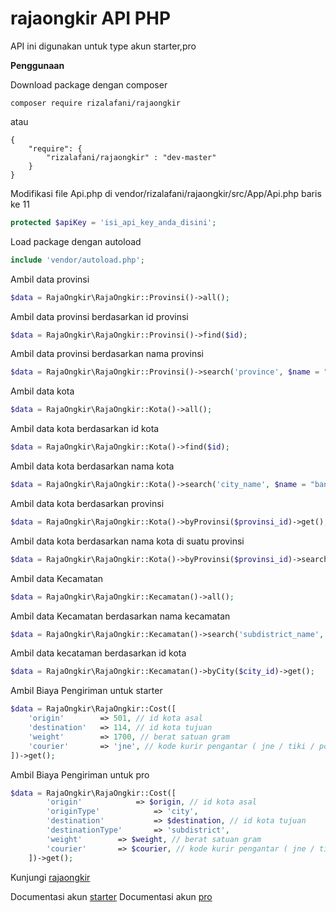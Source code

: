 # rajaongkir API PHP

API ini digunakan  untuk type akun starter,pro 

**Penggunaan**

Download package dengan composer
```
composer require rizalafani/rajaongkir
```
atau
```
{
	"require": {
		"rizalafani/rajaongkir" : "dev-master"
	}
}
```

Modifikasi file Api.php di vendor/rizalafani/rajaongkir/src/App/Api.php baris ke 11
```php
protected $apiKey = 'isi_api_key_anda_disini';
```

Load package dengan autoload
```php
include 'vendor/autoload.php';
```

Ambil data provinsi
```php
$data = RajaOngkir\RajaOngkir::Provinsi()->all();
```

Ambil data provinsi berdasarkan id provinsi
```php
$data = RajaOngkir\RajaOngkir::Provinsi()->find($id);
```

Ambil data provinsi berdasarkan nama provinsi
```php
$data = RajaOngkir\RajaOngkir::Provinsi()->search('province', $name = "ja")->get();
```

Ambil data kota
```php
$data = RajaOngkir\RajaOngkir::Kota()->all();
```

Ambil data kota berdasarkan id kota
```php
$data = RajaOngkir\RajaOngkir::Kota()->find($id);
```

Ambil data kota berdasarkan nama kota
```php
$data = RajaOngkir\RajaOngkir::Kota()->search('city_name', $name = "banyu")->get();
```

Ambil data kota berdasarkan provinsi
```php
$data = RajaOngkir\RajaOngkir::Kota()->byProvinsi($provinsi_id)->get();
```

Ambil data kota berdasarkan nama kota di suatu provinsi
```php
$data = RajaOngkir\RajaOngkir::Kota()->byProvinsi($provinsi_id)->search('city_name', $name)->get();
```
Ambil data Kecamatan
```php
$data = RajaOngkir\RajaOngkir::Kecamatan()->all();
```
Ambil data Kecamatan berdasarkan nama kecamatan
```php
$data = RajaOngkir\RajaOngkir::Kecamatan()->search('subdistrict_name', $name = "kranggan")->get();;
```
Ambil data kecataman berdasarkan id kota
```php
$data = RajaOngkir\RajaOngkir::Kecamatan()->byCity($city_id)->get();
```

Ambil Biaya Pengiriman untuk starter
```php
$data = RajaOngkir\RajaOngkir::Cost([
	'origin' 		=> 501, // id kota asal
	'destination' 	=> 114, // id kota tujuan
	'weight' 		=> 1700, // berat satuan gram
	'courier' 		=> 'jne', // kode kurir pengantar ( jne / tiki / pos )
])->get();
```
Ambil Biaya Pengiriman untuk pro
```php
$data = RajaOngkir\RajaOngkir::Cost([
    	'origin' 	        => $origin, // id kota asal
        'originType'            => 'city',
        'destination'           => $destination, // id kota tujuan
        'destinationType'       => 'subdistrict',
    	'weight' 		=> $weight, // berat satuan gram
    	'courier' 		=> $courier, // kode kurir pengantar ( jne / tiki / pos )
    ])->get();
```

Kunjungi [rajaongkir](http://rajaongkir.com/)

Documentasi akun [starter](http://rajaongkir.com/dokumentasi/starter)
Documentasi akun [pro](http://rajaongkir.com/dokumentasi/pro)
